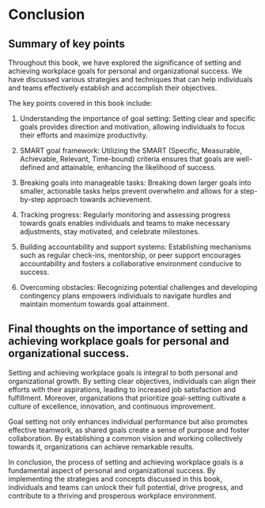 Conclusion
==========

Summary of key points
---------------------

Throughout this book, we have explored the significance of setting and achieving workplace goals for personal and organizational success. We have discussed various strategies and techniques that can help individuals and teams effectively establish and accomplish their objectives.

The key points covered in this book include:

1. Understanding the importance of goal setting: Setting clear and specific goals provides direction and motivation, allowing individuals to focus their efforts and maximize productivity.

2. SMART goal framework: Utilizing the SMART (Specific, Measurable, Achievable, Relevant, Time-bound) criteria ensures that goals are well-defined and attainable, enhancing the likelihood of success.

3. Breaking goals into manageable tasks: Breaking down larger goals into smaller, actionable tasks helps prevent overwhelm and allows for a step-by-step approach towards achievement.

4. Tracking progress: Regularly monitoring and assessing progress towards goals enables individuals and teams to make necessary adjustments, stay motivated, and celebrate milestones.

5. Building accountability and support systems: Establishing mechanisms such as regular check-ins, mentorship, or peer support encourages accountability and fosters a collaborative environment conducive to success.

6. Overcoming obstacles: Recognizing potential challenges and developing contingency plans empowers individuals to navigate hurdles and maintain momentum towards goal attainment.

Final thoughts on the importance of setting and achieving workplace goals for personal and organizational success.
------------------------------------------------------------------------------------------------------------------

Setting and achieving workplace goals is integral to both personal and organizational growth. By setting clear objectives, individuals can align their efforts with their aspirations, leading to increased job satisfaction and fulfillment. Moreover, organizations that prioritize goal-setting cultivate a culture of excellence, innovation, and continuous improvement.

Goal setting not only enhances individual performance but also promotes effective teamwork, as shared goals create a sense of purpose and foster collaboration. By establishing a common vision and working collectively towards it, organizations can achieve remarkable results.

In conclusion, the process of setting and achieving workplace goals is a fundamental aspect of personal and organizational success. By implementing the strategies and concepts discussed in this book, individuals and teams can unlock their full potential, drive progress, and contribute to a thriving and prosperous workplace environment.
